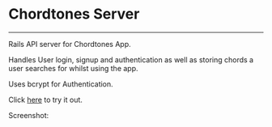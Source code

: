 # Chordtones Server
-------------------

Rails API server for Chordtones App.

Handles User login, signup and authentication as well as storing chords a user searches for whilst using the app.

Uses bcrypt for Authentication.

Click [here](https://chordtones.herokuapp.com/) to try it out.

Screenshot:
